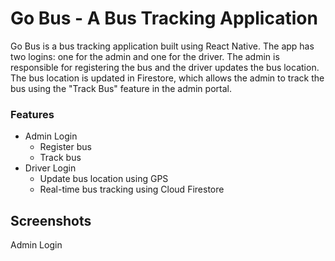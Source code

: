 # Go Bus - A Bus Tracking Application
Go Bus is a bus tracking application built using React Native. The app has two logins: one for the admin and one for the driver. The admin is responsible for registering the bus and the driver updates the bus location. The bus location is updated in Firestore, which allows the admin to track the bus using the "Track Bus" feature in the admin portal.


### Features
* Admin Login
    * Register bus
    * Track bus
* Driver Login
    * Update bus location using GPS
    * Real-time bus tracking using Cloud Firestore


## Screenshots

Admin Login
